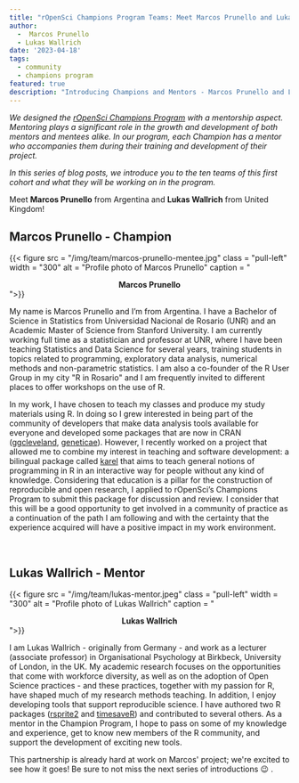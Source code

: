 ```yaml
---
title: "rOpenSci Champions Program Teams: Meet Marcos Prunello and Lukas Wallrich"
author:
  -  Marcos Prunello
  - Lukas Wallrich
date: '2023-04-18'
tags:
  - community
  - champions program
featured: true
description: "Introducing Champions and Mentors - Marcos Prunello and Lukas Wallrich"
---
```


*We designed the [rOpenSci Champions Program](/champions/) with a mentorship aspect. Mentoring plays a significant role in the growth and development of both mentors and mentees alike. In our program, each Champion has a mentor who accompanies them during their training and development of their project.*

*In this series of blog posts, we introduce you to the ten teams of this first cohort and what they will be working on in the program.*

Meet **Marcos Prunello** from Argentina and **Lukas Wallrich** from United Kingdom!


## Marcos Prunello - Champion

{{< figure src = "/img/team/marcos-prunello-mentee.jpg" class = "pull-left" width = "300" alt = "Profile photo of Marcos Prunello" caption = "<center><strong>Marcos Prunello</strong></center>">}}

My name is Marcos Prunello and I’m from Argentina. I have a Bachelor of Science in Statistics from Universidad Nacional de Rosario (UNR) and an Academic Master of Science from Stanford University. I am currently working full time as a statistician and professor at UNR, where I have been teaching Statistics and Data Science for several years, training students in topics related to programming, exploratory data analysis, numerical methods and non-parametric statistics.  I am also a co-founder of the R User Group in my city "R in Rosario" and I am frequently invited to different places to offer workshops on the use of R. 

In my work, I have chosen to teach my classes and produce my study materials using R. In doing so I grew interested in being part of the community of developers that make data analysis tools available for everyone and developed some packages that are now in CRAN ([ggcleveland](https://mpru.github.io/ggcleveland/), [geneticae](https://jangelini.github.io/geneticae/)). However, I recently worked on a project that allowed me to combine my interest in teaching and software development: a bilingual package called [karel](https://mpru.github.io/karel/) that aims to teach general notions of programming in R in an interactive way for people without any kind of knowledge. Considering that education is a pillar for the construction of reproducible and open research, I applied to rOpenSci’s Champions Program to submit this package for discussion and review. I consider that this will be a good opportunity to get involved in a community of practice as a continuation of the path I am following and with the certainty that the experience acquired will have a positive impact in my work environment.

</br>

## Lukas Wallrich - Mentor

{{< figure src = "/img/team/lukas-mentor.jpeg" class = "pull-left" width = "300" alt = "Profile photo of Lukas Wallrich" caption = "<center><strong>Lukas Wallrich</strong></center>">}}

I am Lukas Wallrich - originally from Germany - and work as a lecturer (associate professor) in Organisational Psychology at Birkbeck, University of London, in the UK. My academic research focuses on the opportunities that come with workforce diversity, as well as on the adoption of Open Science practices - and these practices, together with my passion for R, have shaped much of my research methods teaching. In addition, I enjoy developing tools that support reproducible science. I have authored two R packages ([rsprite2](https://lukaswallrich.github.io/rsprite2/) and [timesaveR](https://lukaswallrich.github.io/timesaveR/)) and contributed to several others. As a mentor in the Champion Program, I hope to pass on some of my knowledge and experience, get to know new members of the R community, and support the development of exciting new tools.

This partnership is already hard at work on Marcos' project; we're excited to see how it goes!  Be sure to not miss the next series of introductions 😉 .
